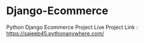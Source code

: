 # Django-Ecommerce
Python Django Ecommerce Project
Live Project Link : https://sajeeb45.pythonanywhere.com/
